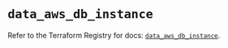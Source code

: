 # `data_aws_db_instance`

Refer to the Terraform Registry for docs: [`data_aws_db_instance`](https://registry.terraform.io/providers/hashicorp/aws/6.9.0/docs/data-sources/db_instance).
